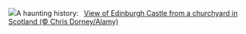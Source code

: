 ![](https://www.bing.com/th?id=OHR.HauntedEdinburgh_EN-US3906244993_UHD.jpg&w=1000)A haunting history:&nbsp;&ensp;[View of Edinburgh Castle from a churchyard in Scotland (© Chris Dorney/Alamy)](https://www.bing.com/th?id=OHR.HauntedEdinburgh_EN-US3906244993_UHD.jpg)
<br><br/>

